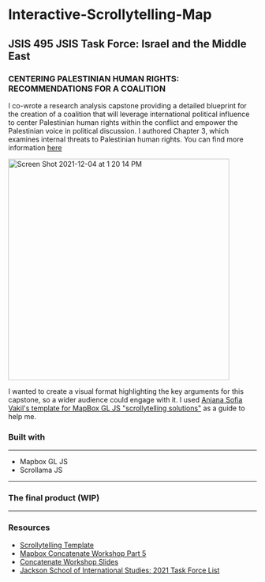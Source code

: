 # Interactive-Scrollytelling-Map
## JSIS 495 JSIS Task Force: Israel and the Middle East
### CENTERING PALESTINIAN HUMAN RIGHTS: RECOMMENDATIONS FOR A COALITION

I co-wrote a research analysis capstone providing a detailed blueprint for the creation of a coalition that will leverage international political influence to center Palestinian human rights within the conflict and empower the Palestinian voice in political discussion. I authored Chapter 3, which examines internal threats to Palestinian human rights. You can find more information [here](https://jsis.washington.edu/news/jsis-495-i-jim-wellman-israel-and-the-middle-east/)

<img width="448" alt="Screen Shot 2021-12-04 at 1 20 14 PM" src="https://user-images.githubusercontent.com/75241036/144724876-e9872419-57f3-448c-87a2-54e6464e6f5e.png">

I wanted to create a visual format highlighting the key arguments for this capstone, so a wider audience could engage with it. I used [Anjana Sofia Vakil's template for MapBox GL JS "scrollytelling solutions"](https://github.com/vakila/mapbox-concatenate-workshop/blob/master/scrollytelling/DOCUMENTATION.md) as a guide to help me. 

### Built with
***

* Mapbox GL JS
* Scrollama JS

***

### The final product (WIP)


***

### Resources

* [Scrollytelling Template](https://github.com/vakila/mapbox-concatenate-workshop/blob/master/scrollytelling/DOCUMENTATION.md)
* [Mapbox Concatenate Workshop Part 5](https://vakila.github.io/mapbox-concatenate-workshop/part-5.html)
* [Concatenate Workshop Slides](https://docs.google.com/presentation/d/1_SHifQ2zipxfwsRNkbzcQ2N39wCBgzKU4BFpDM6MNuc/edit#slide=id.g6301a997b3_1_542)
* [Jackson School of International Studies: 2021 Task Force List](https://jsis.washington.edu/news/jsis-495-i-jim-wellman-israel-and-the-middle-east/)
